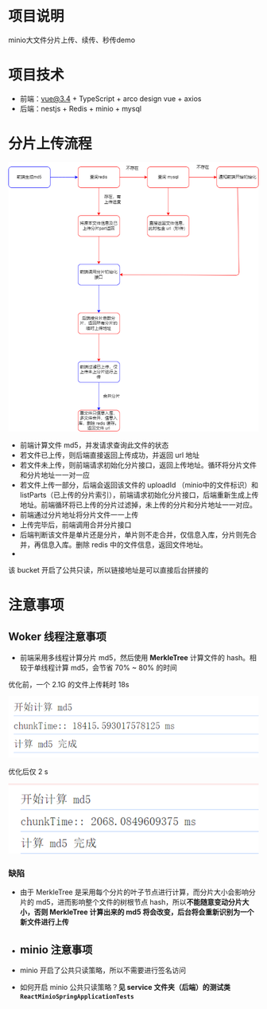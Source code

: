 # 项目说明

minio大文件分片上传、续传、秒传demo

# 项目技术

- 前端：vue@3.4 + TypeScript + arco design vue + axios
- 后端：nestjs + Redis + minio  + mysql

# 分片上传流程

![](./images/multi-part-upload.png)

- 前端计算文件 md5，并发请求查询此文件的状态
- 若文件已上传，则后端直接返回上传成功，并返回 url 地址
- 若文件未上传，则前端请求初始化分片接口，返回上传地址。循环将分片文件和分片地址一一对一应
- 若文件上传一部分，后端会返回该文件的 uploadId （minio中的文件标识）和 listParts（已上传的分片索引），前端请求初始化分片接口，后端重新生成上传地址。前端循环将已上传的分片过滤掉，未上传的分片和分片地址一一对应。
- 前端通过分片地址将分片文件一一上传
- 上传完毕后，前端调用合并分片接口
- 后端判断该文件是单片还是分片，单片则不走合并，仅信息入库，分片则先合并，再信息入库。删除 redis 中的文件信息，返回文件地址。
- 
该 bucket 开启了公共只读，所以链接地址是可以直接后台拼接的

# 注意事项

## Woker 线程注意事项

- 前端采用多线程计算分片 md5，然后使用 **MerkleTree** 计算文件的 hash。相较于单线程计算 md5，会节省 70% ~ 80% 的时间 

优化前，一个 2.1G 的文件上传耗时 18s

![](./images/normal-md5.png)

优化后仅 2 s

![](./images/worker-md5.png)

### 缺陷

- 由于 MerkleTree 是采用每个分片的叶子节点进行计算，而分片大小会影响分片的 md5，进而影响整个文件的树根节点 hash，所以**不能随意变动分片大小，否则 MerkleTree 计算出来的 md5 将会改变，后台将会重新识别为一个新文件进行上传**

- ## minio 注意事项

- minio 开启了公共只读策略，所以不需要进行签名访问
- 如何开启 minio 公共只读策略？**见 service 文件夹（后端）的测试类 `ReactMinioSpringApplicationTests`**

